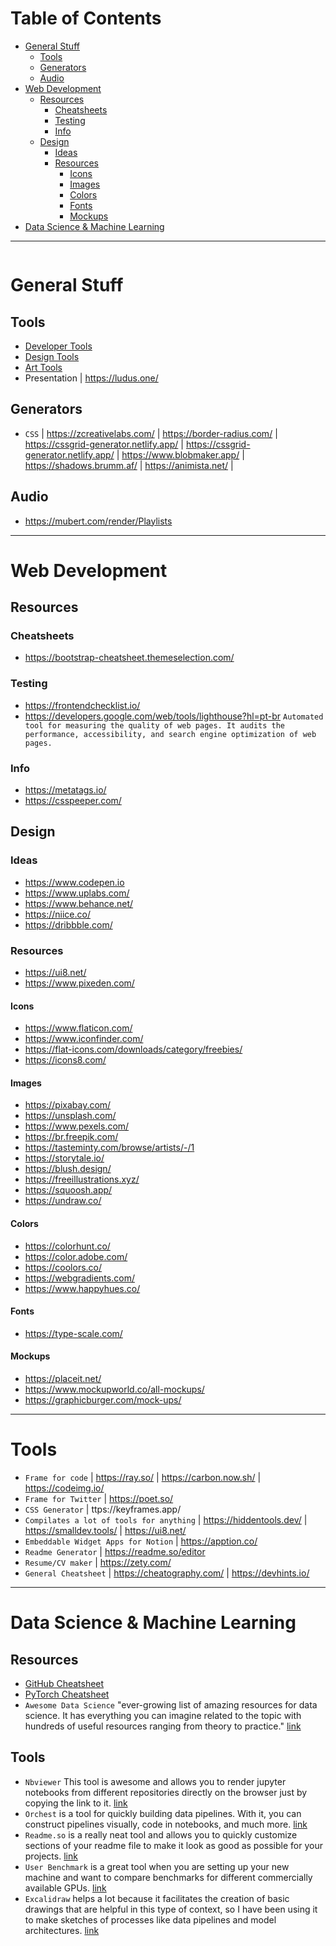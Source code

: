 # Table of Contents
- [General Stuff](#General-Stuff)
  - [Tools](#Tools)
  - [Generators](#Generators)
  - [Audio](#Audio)
- [Web Development](#Web-Development)
  - [Resources](#Resources)
    - [Cheatsheets](#Cheatsheets)
    - [Testing](#Testing)
    - [Info](#Info)
  - [Design](#Design)
    - [Ideas](#Ideas)
    - [Resources](#Resources)
      - [Icons](#Icons)
      - [Images](#Images)
      - [Colors](#Colors)
      - [Fonts](#Fonts)
      - [Mockups](#Mockups)
- [Data Science & Machine Learning](#Data-Science-&-Machine-Learning)

---

<img alt="" src="">

# General Stuff
## Tools
- [Developer Tools](https://www.producthunt.com/topics/developer-tools)
- [Design Tools](https://www.producthunt.com/topics/design-tools)
- [Art Tools](https://www.producthunt.com/topics/art)
- Presentation | https://ludus.one/

## Generators
- `CSS` | https://zcreativelabs.com/ | https://border-radius.com/ | https://cssgrid-generator.netlify.app/ | https://cssgrid-generator.netlify.app/ | https://www.blobmaker.app/ | https://shadows.brumm.af/ | https://animista.net/ | 

## Audio
- https://mubert.com/render/Playlists

---
# Web Development
## Resources
### Cheatsheets
- https://bootstrap-cheatsheet.themeselection.com/
### Testing
- https://frontendchecklist.io/
- https://developers.google.com/web/tools/lighthouse?hl=pt-br `Automated tool for measuring the quality of web pages. It audits the performance, accessibility, and search engine optimization of web pages.`
### Info
- https://metatags.io/
- https://csspeeper.com/


## Design
### Ideas
- https://www.codepen.io
- https://www.uplabs.com/
- https://www.behance.net/
- https://niice.co/
- https://dribbble.com/

### Resources
- https://ui8.net/
- https://www.pixeden.com/
#### Icons
- https://www.flaticon.com/
- https://www.iconfinder.com/
- https://flat-icons.com/downloads/category/freebies/
- https://icons8.com/
#### Images
- https://pixabay.com/
- https://unsplash.com/
- https://www.pexels.com/
- https://br.freepik.com/
- https://tasteminty.com/browse/artists/-/1
- https://storytale.io/
- https://blush.design/
- https://freeillustrations.xyz/
- https://squoosh.app/
- https://undraw.co/
#### Colors
- https://colorhunt.co/
- https://color.adobe.com/
- https://coolors.co/
- https://webgradients.com/
- https://www.happyhues.co/
#### Fonts
- https://type-scale.com/
#### Mockups
- https://placeit.net/
- https://www.mockupworld.co/all-mockups/
- https://graphicburger.com/mock-ups/

---

# Tools
- `Frame for code` | https://ray.so/ | https://carbon.now.sh/ | https://codeimg.io/
- `Frame for Twitter` | https://poet.so/
- `CSS Generator` | ttps://keyframes.app/
- `Compilates a lot of tools for anything` | https://hiddentools.dev/ | https://smalldev.tools/ | https://ui8.net/
- `Embeddable Widget Apps for Notion` | https://apption.co/
- `Readme Generator` | https://readme.so/editor
- `Resume/CV maker` | https://zety.com/
- `General Cheatsheet` | https://cheatography.com/ | https://devhints.io/

---

# Data Science & Machine Learning
## Resources
- [GitHub Cheatsheet](https://education.github.com/git-cheat-sheet-education.pdf)
- [PyTorch Cheatsheet](https://pytorch.org/tutorials/beginner/ptcheat.html)
- `Awesome Data Science` "ever-growing list of amazing resources for data science. It has everything you can imagine related to the topic with hundreds of useful resources ranging from theory to practice." [link](https://github.com/academic/awesome-datascience)

## Tools
- `Nbviewer` This tool is awesome and allows you to render jupyter notebooks from different repositories directly on the browser just by copying the link to it. [link](https://nbviewer.org/)
- `Orchest` is a tool for quickly building data pipelines. With it, you can construct pipelines visually, code in notebooks, and much more. [link](https://github.com/orchest/orchest?utm_source=pocket_mylist)
- `Readme.so` is a really neat tool and allows you to quickly customize sections of your readme file to make it look as good as possible for your projects. [link](https://readme.so/)
- `User Benchmark` is a great tool when you are setting up your new machine and want to compare benchmarks for different commercially available GPUs. [link](https://gpu.userbenchmark.com/Compare/Nvidia-RTX-3080-vs-Nvidia-RTX-3070/4080vs4083)
- `Excalidraw` helps a lot because it facilitates the creation of basic drawings that are helpful in this type of context, so I have been using it to make sketches of processes like data pipelines and model architectures. [link](https://excalidraw.com/)

